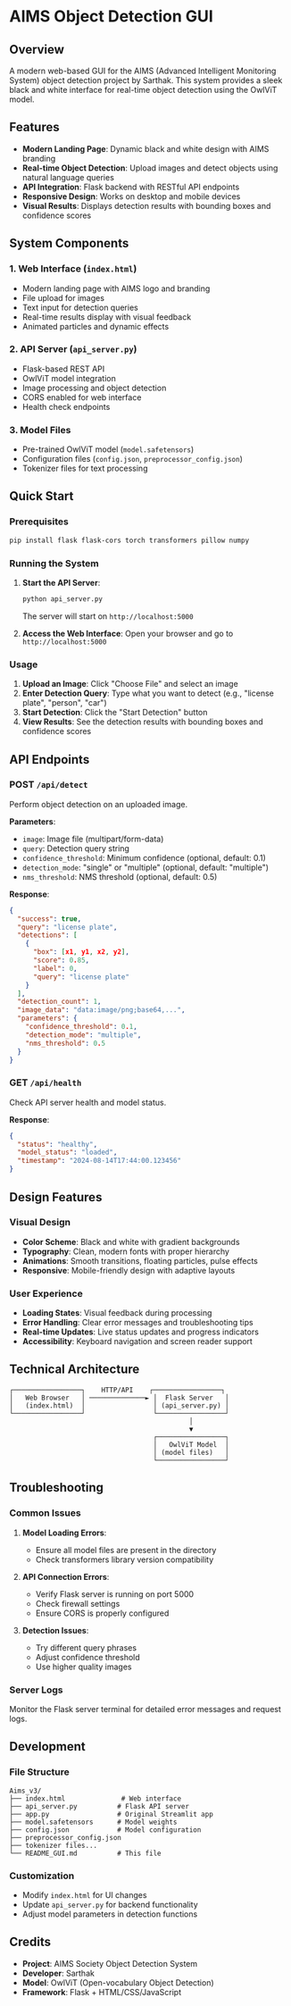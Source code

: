 # AIMS Object Detection GUI

## Overview
A modern web-based GUI for the AIMS (Advanced Intelligent Monitoring System) object detection project by Sarthak. This system provides a sleek black and white interface for real-time object detection using the OwlViT model.

## Features
- **Modern Landing Page**: Dynamic black and white design with AIMS branding
- **Real-time Object Detection**: Upload images and detect objects using natural language queries
- **API Integration**: Flask backend with RESTful API endpoints
- **Responsive Design**: Works on desktop and mobile devices
- **Visual Results**: Displays detection results with bounding boxes and confidence scores

## System Components

### 1. Web Interface (`index.html`)
- Modern landing page with AIMS logo and branding
- File upload for images
- Text input for detection queries
- Real-time results display with visual feedback
- Animated particles and dynamic effects

### 2. API Server (`api_server.py`)
- Flask-based REST API
- OwlViT model integration
- Image processing and object detection
- CORS enabled for web interface
- Health check endpoints

### 3. Model Files
- Pre-trained OwlViT model (`model.safetensors`)
- Configuration files (`config.json`, `preprocessor_config.json`)
- Tokenizer files for text processing

## Quick Start

### Prerequisites
```bash
pip install flask flask-cors torch transformers pillow numpy
```

### Running the System

1. **Start the API Server**:
   ```bash
   python api_server.py
   ```
   The server will start on `http://localhost:5000`

2. **Access the Web Interface**:
   Open your browser and go to `http://localhost:5000`

### Usage

1. **Upload an Image**: Click "Choose File" and select an image
2. **Enter Detection Query**: Type what you want to detect (e.g., "license plate", "person", "car")
3. **Start Detection**: Click the "Start Detection" button
4. **View Results**: See the detection results with bounding boxes and confidence scores

## API Endpoints

### POST `/api/detect`
Perform object detection on an uploaded image.

**Parameters**:
- `image`: Image file (multipart/form-data)
- `query`: Detection query string
- `confidence_threshold`: Minimum confidence (optional, default: 0.1)
- `detection_mode`: "single" or "multiple" (optional, default: "multiple")
- `nms_threshold`: NMS threshold (optional, default: 0.5)

**Response**:
```json
{
  "success": true,
  "query": "license plate",
  "detections": [
    {
      "box": [x1, y1, x2, y2],
      "score": 0.85,
      "label": 0,
      "query": "license plate"
    }
  ],
  "detection_count": 1,
  "image_data": "data:image/png;base64,...",
  "parameters": {
    "confidence_threshold": 0.1,
    "detection_mode": "multiple",
    "nms_threshold": 0.5
  }
}
```

### GET `/api/health`
Check API server health and model status.

**Response**:
```json
{
  "status": "healthy",
  "model_status": "loaded",
  "timestamp": "2024-08-14T17:44:00.123456"
}
```

## Design Features

### Visual Design
- **Color Scheme**: Black and white with gradient backgrounds
- **Typography**: Clean, modern fonts with proper hierarchy
- **Animations**: Smooth transitions, floating particles, pulse effects
- **Responsive**: Mobile-friendly design with adaptive layouts

### User Experience
- **Loading States**: Visual feedback during processing
- **Error Handling**: Clear error messages and troubleshooting tips
- **Real-time Updates**: Live status updates and progress indicators
- **Accessibility**: Keyboard navigation and screen reader support

## Technical Architecture

```
┌─────────────────┐    HTTP/API    ┌─────────────────┐
│   Web Browser   │ ──────────────► │  Flask Server   │
│   (index.html)  │                 │ (api_server.py) │
└─────────────────┘                 └─────────────────┘
                                             │
                                             ▼
                                    ┌─────────────────┐
                                    │   OwlViT Model  │
                                    │ (model files)   │
                                    └─────────────────┘
```

## Troubleshooting

### Common Issues

1. **Model Loading Errors**:
   - Ensure all model files are present in the directory
   - Check transformers library version compatibility

2. **API Connection Errors**:
   - Verify Flask server is running on port 5000
   - Check firewall settings
   - Ensure CORS is properly configured

3. **Detection Issues**:
   - Try different query phrases
   - Adjust confidence threshold
   - Use higher quality images

### Server Logs
Monitor the Flask server terminal for detailed error messages and request logs.

## Development

### File Structure
```
Aims_v3/
├── index.html              # Web interface
├── api_server.py          # Flask API server
├── app.py                 # Original Streamlit app
├── model.safetensors      # Model weights
├── config.json            # Model configuration
├── preprocessor_config.json
├── tokenizer files...
└── README_GUI.md          # This file
```

### Customization
- Modify `index.html` for UI changes
- Update `api_server.py` for backend functionality
- Adjust model parameters in detection functions

## Credits
- **Project**: AIMS Society Object Detection System
- **Developer**: Sarthak
- **Model**: OwlViT (Open-vocabulary Object Detection)
- **Framework**: Flask + HTML/CSS/JavaScript